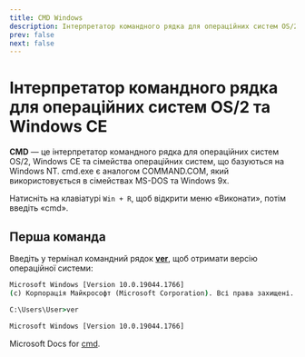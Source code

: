 ```yaml
---
title: CMD Windows
description: Інтерпретатор командного рядка для операційних систем OS/2 та Windows CE
prev: false
next: false
---
```


# Інтерпретатор командного рядка для операційних систем OS/2 та Windows CE

**CMD** — це інтерпретатор командного рядка для операційних систем OS/2, Windows CE та сімейства операційних систем, що базуються на Windows NT. cmd.exe є аналогом COMMAND.COM, який використовується в сімействах MS-DOS та Windows 9x.

Натисніть на клавіатурі `Win + R`, щоб відкрити меню «Виконати», потім введіть «cmd».

## Перша команда

Введіть у термінал командний рядок **[ver](https://docs.microsoft.com/en-us/windows-server/administration/windows-commands/ver 'Microsoft Dosc')**, щоб отримати версію операційної системи:

```cmd
Microsoft Windows [Version 10.0.19044.1766]
(c) Корпорація Майкрософт (Microsoft Corporation). Всі права захищені.

C:\Users\User>ver

Microsoft Windows [Version 10.0.19044.1766]
```

Microsoft Docs for [cmd](https://docs.microsoft.com/en-us/windows-server/administration/windows-commands/cmd 'Microsoft Dosc').
